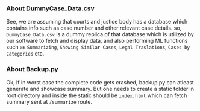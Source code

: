 ### About DummyCase_Data.csv
See, we are assuming that courts and justice body has a database which contains info such as case number and other relevant case details.
so, ```DummyCase_Data.csv``` is a dummy replica of that database which is utilized by our software to fetch and display data,
and also performing ML functions such as ```Summarizing```, ```Showing Similar Cases```, ```Legal Traslations```, ```Cases by Categories``` etc.

### About Backup.py 
Ok, If in worst case the complete code gets crashed, backup.py can atleast generate and showcase summary.
But one needs to create a static folder in root directory and inside the static should be ```index.html``` which can fetch summary sent at ```/summarize``` route.